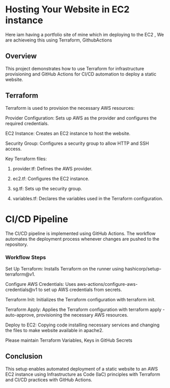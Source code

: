 # Hosting Your Website in EC2 instance

Here iam having a portfolio site of mine which im deploying to the EC2 , We are achieveing this using Terraform, GithubActions

## Overview
This project demonstrates how to use Terraform for infrastructure provisioning and GitHub Actions for CI/CD automation to deploy a static website.

## Terraform
Terraform is used to provision the necessary AWS resources:


 Provider Configuration: Sets up AWS as the provider and configures the required credentials.
 
 EC2 Instance: Creates an EC2 instance to host the website.
 
 Security Group: Configures a security group to allow HTTP and SSH access.
 

Key Terraform files:

 1. provider.tf: Defines the AWS provider.
 
 2. ec2.tf: Configures the EC2 instance.
 
 3. sg.tf: Sets up the security group.
 
 4. variables.tf: Declares the variables used in the Terraform configuration.
 

# CI/CD Pipeline
The CI/CD pipeline is implemented using GitHub Actions. The workflow automates the deployment process whenever changes are pushed to the repository.

### Workflow Steps

Set Up Terraform: Installs Terraform on the runner using hashicorp/setup-terraform@v1.

Configure AWS Credentials: Uses aws-actions/configure-aws-credentials@v1 to set up AWS credentials from secrets.

Terraform Init: Initializes the Terraform configuration with terraform init.

Terraform Apply: Applies the Terraform configuration with terraform apply -auto-approve, provisioning the necessary AWS resources.

Deploy to EC2: Copying code installing necessary services and changing the files to make website available in apache2.


Please maintain Terraform Variables, Keys in GitHub Secrets


## Conclusion

This setup enables automated deployment of a static website to an AWS EC2 instance using Infrastructure as Code (IaC) principles with Terraform and CI/CD practices with GitHub Actions.




